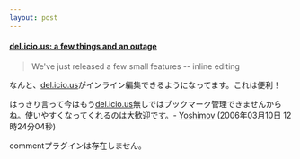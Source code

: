 ```yaml
---
layout: post
---
```

<h4><a href="http://blog.del.icio.us/blog/2006/03/a_few_things_an.html">del.icio.us: a few things and an outage</a></h4>
<blockquote><p>We've just released a few small features -- inline editing</p>
</blockquote>
<p>なんと、<a href="http://delicious.com/">del.icio.us</a>がインライン編集できるようになってます。これは便利！</p>
<p>はっきり言って今はもう<a href="http://delicious.com/">del.icio.us</a>無しではブックマーク管理できませんからね。使いやすくなってくれるのは大歓迎です。- <a href="/?page=Yoshimov" class="wikipage">Yoshimov</a> (2006年03月10日 12時24分04秒)</p>
<p><span class="error">commentプラグインは存在しません。</span> </p>
